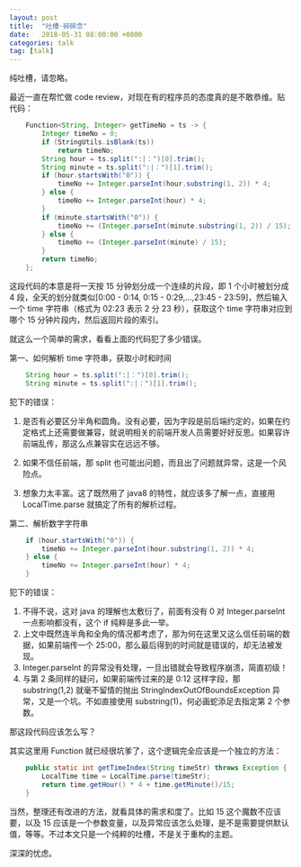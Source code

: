 ```yaml
---
layout: post
title:  "吐槽-碎碎念"
date:   2018-05-31 08:00:00 +0800
categories: talk
tag: [talk]
---
```

纯吐槽，请忽略。

最近一直在帮忙做 code review，对现在有的程序员的态度真的是不敢恭维。贴代码：

```java
    Function<String, Integer> getTimeNo = ts -> {
        Integer timeNo = 0;
        if (StringUtils.isBlank(ts))
            return timeNo;
        String hour = ts.split(":|：")[0].trim();
        String minute = ts.split(":|：")[1].trim();
        if (hour.startsWith("0")) {
            timeNo += Integer.parseInt(hour.substring(1, 2)) * 4;
        } else {
            timeNo += Integer.parseInt(hour) * 4;
        }
        if (minute.startsWith("0")) {
            timeNo += (Integer.parseInt(minute.substring(1, 2)) / 15);
        } else {
            timeNo += (Integer.parseInt(minute) / 15);
        }
        return timeNo;
    };
```

这段代码的本意是将一天按 15 分钟划分成一个连续的片段，即 1 个小时被划分成 4 段，全天的划分就类似[0:00 - 0:14, 0:15 - 0:29,...,23:45 - 23:59]，然后输入一个 time 字符串（格式为 02:23 表示 2 分 23 秒），获取这个 time 字符串对应到哪个 15 分钟片段内，然后返回片段的索引。

就这么一个简单的需求，看看上面的代码犯了多少错误。

第一、如何解析 time 字符串，获取小时和时间

```java
    String hour = ts.split(":|：")[0].trim();
    String minute = ts.split(":|：")[1].trim();
```

犯下的错误：

1. 是否有必要区分半角和圆角。没有必要，因为字段是前后端约定的，如果在约定格式上还需要做兼容，就说明相关的前端开发人员需要好好反思。如果容许前端乱传，那这么点兼容实在远远不够。

2. 如果不信任前端，那 split 也可能出问题，而且出了问题就异常，这是一个风险点。

2. 想象力太丰富。这了既然用了 java8 的特性，就应该多了解一点，直接用 LocalTime.parse 就搞定了所有的解析过程。

第二、解析数字字符串

```java
    if (hour.startsWith("0")) {
        timeNo += Integer.parseInt(hour.substring(1, 2)) * 4;
    } else {
        timeNo += Integer.parseInt(hour) * 4;
    }
```

犯下的错误：

1. 不得不说，这对 java 的理解也太敷衍了，前面有没有 0 对 Integer.parseInt 一点影响都没有，这个 if 纯粹是多此一举。
2. 上文中既然连半角和全角的情况都考虑了，那为何在这里又这么信任前端的数据，如果前端传一个 25:00，那么最后得到的时间就是错误的，却无法被发现。  
3. Integer.parseInt 的异常没有处理，一旦出错就会导致程序崩溃，简直初级！
4. 与第 2 条同样的疑问，如果前端传过来的是 0:12 这样字段，那 substring(1,2) 就毫不留情的抛出 StringIndexOutOfBoundsException 异常，又是一个坑。不如直接使用 substring(1)，何必画蛇添足去指定第 2 个参数。


那这段代码应该怎么写？

其实这里用 Function 就已经很坑爹了，这个逻辑完全应该是一个独立的方法：

```java
    public static int getTimeIndex(String timeStr) throws Exception {
        LocalTime time = LocalTime.parse(timeStr);
        return time.getHour() * 4 + time.getMinute()/15;
    }

```

当然，整理还有改进的方法，就看具体的需求和度了。比如 15 这个魔数不应该要，以及 15 应该是一个参数变量，以及异常应该怎么处理，是不是需要提供默认值，等等。不过本文只是一个纯粹的吐槽，不是关于重构的主题。

深深的忧虑。
